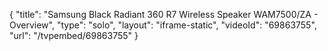 {
    "title": "Samsung Black Radiant 360 R7 Wireless Speaker WAM7500\/ZA - Overview",
    "type": "solo",
    "layout": "iframe-static",
    "videoId": "69863755",
    "url": "\/tvpembed\/69863755"
}